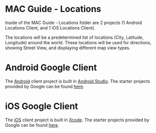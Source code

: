 MAC Guide - Locations
========

Inside of the MAC Guide - Locations folder are 2 projects (1 Android Locations Client, and 1 iOS Locations Client).

The locations will be a predetermined list of locations (City, Latitude, Longitude) around the world. These locations will be used for directions, showing Street View, and displaying different map view types.

Android Google Client
========

The [Android](http://www.android.com/index.html) client project is built in [Android Studio](http://developer.android.com/tools/studio/index.html). The starter projects provided by Google can be found [here](https://github.com/googlemaps/hellomap-android).


iOS Google Client
========

The [iOS](https://www.apple.com/ios/) client project is built in [Xcode](https://developer.apple.com/xcode/). The starter projects provided by Google can be found [here](https://github.com/googlemaps/hellomap-ios).


<!--
 There is a comparison between the two SDKs used [here](http://www.androidpit.com/google-maps-vs-nokia-here-android-map-apps-compared). 
 [Android Here Client](https://developer.here.com/contact-us) (for access please follow link and request formally)
========

The [Android](http://www.android.com/index.html) client project is built in [Android Studio](http://developer.android.com/tools/studio/index.html).


[iOS Here Client](https://developer.here.com/contact-us) (for access please follow link and request formally)
========

The [iOS](https://www.apple.com/ios/) client project is built in [Xcode](https://developer.apple.com/xcode/). -->